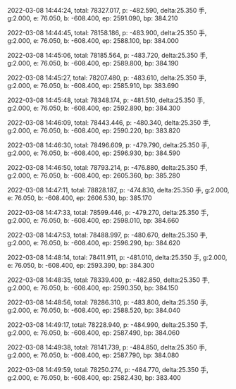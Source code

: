 2022-03-08 14:44:24, total: 78327.017, p: -482.590, delta:25.350 手, g:2.000, e: 76.050, b: -608.400, ep: 2591.090, bp: 384.210

2022-03-08 14:44:45, total: 78158.186, p: -483.900, delta:25.350 手, g:2.000, e: 76.050, b: -608.400, ep: 2588.100, bp: 384.000

2022-03-08 14:45:06, total: 78185.564, p: -483.720, delta:25.350 手, g:2.000, e: 76.050, b: -608.400, ep: 2589.800, bp: 384.190

2022-03-08 14:45:27, total: 78207.480, p: -483.610, delta:25.350 手, g:2.000, e: 76.050, b: -608.400, ep: 2585.910, bp: 383.690

2022-03-08 14:45:48, total: 78348.174, p: -481.510, delta:25.350 手, g:2.000, e: 76.050, b: -608.400, ep: 2592.890, bp: 384.300

2022-03-08 14:46:09, total: 78443.446, p: -480.340, delta:25.350 手, g:2.000, e: 76.050, b: -608.400, ep: 2590.220, bp: 383.820

2022-03-08 14:46:30, total: 78496.609, p: -479.790, delta:25.350 手, g:2.000, e: 76.050, b: -608.400, ep: 2596.930, bp: 384.590

2022-03-08 14:46:50, total: 78793.214, p: -476.880, delta:25.350 手, g:2.000, e: 76.050, b: -608.400, ep: 2605.360, bp: 385.280

2022-03-08 14:47:11, total: 78828.187, p: -474.830, delta:25.350 手, g:2.000, e: 76.050, b: -608.400, ep: 2606.530, bp: 385.170

2022-03-08 14:47:33, total: 78599.446, p: -479.270, delta:25.350 手, g:2.000, e: 76.050, b: -608.400, ep: 2598.010, bp: 384.660

2022-03-08 14:47:53, total: 78488.997, p: -480.670, delta:25.350 手, g:2.000, e: 76.050, b: -608.400, ep: 2596.290, bp: 384.620

2022-03-08 14:48:14, total: 78411.911, p: -481.010, delta:25.350 手, g:2.000, e: 76.050, b: -608.400, ep: 2593.390, bp: 384.300

2022-03-08 14:48:35, total: 78339.400, p: -482.850, delta:25.350 手, g:2.000, e: 76.050, b: -608.400, ep: 2590.350, bp: 384.150

2022-03-08 14:48:56, total: 78286.310, p: -483.800, delta:25.350 手, g:2.000, e: 76.050, b: -608.400, ep: 2588.520, bp: 384.040

2022-03-08 14:49:17, total: 78228.940, p: -484.990, delta:25.350 手, g:2.000, e: 76.050, b: -608.400, ep: 2587.490, bp: 384.060

2022-03-08 14:49:38, total: 78141.739, p: -484.850, delta:25.350 手, g:2.000, e: 76.050, b: -608.400, ep: 2587.790, bp: 384.080

2022-03-08 14:49:59, total: 78250.274, p: -484.770, delta:25.350 手, g:2.000, e: 76.050, b: -608.400, ep: 2582.430, bp: 383.400